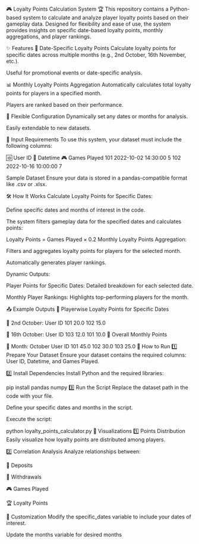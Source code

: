 🎮 Loyalty Points Calculation System 🏆
This repository contains a Python-based system to calculate and analyze player loyalty points based on their gameplay data. Designed for flexibility and ease of use, the system provides insights on specific date-based loyalty points, monthly aggregations, and player rankings.

✨ Features
📅 Date-Specific Loyalty Points
Calculate loyalty points for specific dates across multiple months (e.g., 2nd October, 16th November, etc.).

Useful for promotional events or date-specific analysis.

📊 Monthly Loyalty Points Aggregation
Automatically calculates total loyalty points for players in a specified month.

Players are ranked based on their performance.

🔄 Flexible Configuration
Dynamically set any dates or months for analysis.

Easily extendable to new datasets.

📂 Input Requirements
To use this system, your dataset must include the following columns:

🆔 User ID	📅 Datetime	🎮 Games Played
101	2022-10-02 14:30:00	5
102	2022-10-16 10:00:00	7

Sample Dataset
Ensure your data is stored in a pandas-compatible format like .csv or .xlsx.

🛠️ How It Works
Calculate Loyalty Points for Specific Dates:

Define specific dates and months of interest in the code.

The system filters gameplay data for the specified dates and calculates points:

Loyalty Points = Games Played × 0.2
Monthly Loyalty Points Aggregation:

Filters and aggregates loyalty points for players for the selected month.

Automatically generates player rankings.

Dynamic Outputs:

Player Points for Specific Dates: Detailed breakdown for each selected date.

Monthly Player Rankings: Highlights top-performing players for the month.

📤 Example Outputs
📅 Playerwise Loyalty Points for Specific Dates

📌 2nd October:
User ID
101    20.0
102    15.0

📌 16th October:
User ID
103    12.0
101    10.0
🏅 Overall Monthly Points


📅 Month: October
User ID
101    45.0
102    30.0
103    25.0
🚀 How to Run
1️⃣ Prepare Your Dataset
Ensure your dataset contains the required columns: User ID, Datetime, and Games Played.

2️⃣ Install Dependencies
Install Python and the required libraries:

pip install pandas numpy
3️⃣ Run the Script
Replace the dataset path in the code with your file.

Define your specific dates and months in the script.

Execute the script:

python loyalty_points_calculator.py
🎨 Visualizations
1️⃣ Points Distribution
Easily visualize how loyalty points are distributed among players.

2️⃣ Correlation Analysis
Analyze relationships between:

🏦 Deposits

💸 Withdrawals

🎮 Games Played

🏆 Loyalty Points

🔧 Customization
Modify the specific_dates variable to include your dates of interest.

Update the months variable for desired months
